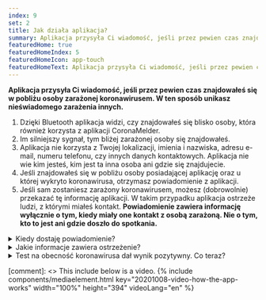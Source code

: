 ```yaml
---
index: 9
set: 2
title: Jak działa aplikacja?
summary: Aplikacja przysyła Ci wiadomość, jeśli przez pewien czas znajdowałeś się w pobliżu osoby zarażonej koronawirusem.
featuredHome: true
featuredHomeIndex: 5
featuredHomeIcon: app-touch
featuredHomeText: Aplikacja przysyła Ci wiadomość, jeśli przez pewien czas znajdowałeś się w pobliżu osoby zarażonej koronawirusem.
---
```

**Aplikacja przysyła Ci wiadomość, jeśli przez pewien czas znajdowałeś się w pobliżu osoby zarażonej koronawirusem. W ten sposób unikasz nieświadomego zarażenia innych.**

<div class="md-timeline" markdown="1">

1. Dzięki Bluetooth aplikacja widzi, czy znajdowałeś się blisko osoby, która również korzysta z aplikacji CoronaMelder.
2. Im silniejszy sygnał, tym bliżej zarażonej osoby się znajdowałeś.
3. Aplikacja nie korzysta z Twojej lokalizacji, imienia i nazwiska, adresu e-mail, numeru telefonu, czy innych danych kontaktowych. Aplikacja nie wie kim jesteś, kim jest ta inna osoba ani gdzie się znajdujecie.
4. Jeśli znajdowałeś się w pobliżu osoby posiadającej aplikację oraz u której wykryto koronawirusa, otrzymasz powiadomienie z aplikacji.
5. Jeśli sam zostaniesz zarażony koronawirusem, możesz (dobrowolnie) przekazać tę informację aplikacji. W takim przypadku aplikacja ostrzeże ludzi, z którymi miałeś kontakt. **Powiadomienie zawiera informację wyłącznie o tym, kiedy miały one kontakt z osobą zarażoną. Nie o tym, kto to jest ani gdzie doszło do spotkania.**

</div>

<details>
<summary>Kiedy dostaję powiadomienie?</summary>
<div markdown="1">

Jeśli Twój test na obecność koronawirusa dał wynik pozytywny, możesz dobrowolnie przekazać tę informację aplikacji, razem z GGD. Jeśli zadzwoni do Ciebie pracownik GGD z informacją o wyniku testu, zapyta on również, czy chcesz ostrzec innych za pośrednictwem aplikacji. Jeśli się na to zdecydujesz, osoba, która otrzyma tę informację, nie dowie się kim jesteś, ani gdzie się spotkaliście. Sam decydujesz o wysłaniu powiadomienia. Nie jest to obowiązkowe i nie odbywa się automatycznie.

</div>
</details>

<details>
<summary>Jakie informacje zawiera ostrzeżenie?</summary>
<div markdown="1">

W powiadomieniu znajduje się informacja o tym, ile dni temu znajdowałeś się w pobliżu osoby, u której wykryto koronawirusa. Nie wiadomo kim jest ta osoba, kiedy lub gdzie dokładnie miało to miejsce.

- Po otrzymaniu powiadomienia, możesz natychmiast wykonać test na obecność koronawirusa, również, gdy nie masz żadnych dolegliwości. Wszystkie informacje na ten temat znajdują się w powiadomieniu, które otrzymałeś z aplikacji CoronaMelder.
- Masz poważne dolegliwości lub znajdujesz się w grupie wysokiego ryzyka? Zadzwoń do swojego lekarza rodzinnego.

</div>
</details>

<details>
<summary>Test na obecność koronawirusa dał wynik pozytywny. Co teraz?</summary>
<div markdown="1">

Jeśli Twój test na obecność koronawirusa dał wynik pozytywny, możesz dobrowolnie przekazać tę informację aplikacji, razem z pracownikiem GGD. W ten sposób możesz ostrzec innych. Osoba, która otrzyma tę informację, nie dowie się kim jesteś, ani gdzie się spotkaliście. Sam decydujesz o wysłaniu powiadomienia. Nie jest to obowiązkowe i nie odbywa się automatycznie.

</div>
</details>


[comment]: <> This include below is a video.
{% include components/mediaelement.html key="20201008-video-how-the-app-works" width="100%" height="394"  videoLang="en" %}
